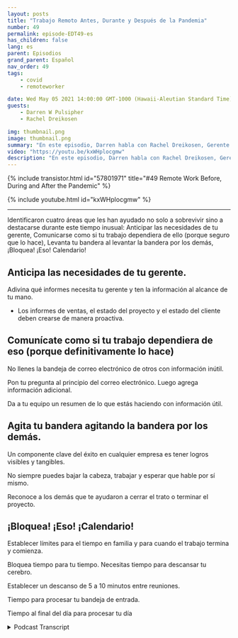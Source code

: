 ```yaml
---
layout: posts
title: "Trabajo Remoto Antes, Durante y Después de la Pandemia"
number: 49
permalink: episode-EDT49-es
has_children: false
lang: es
parent: Episodios
grand_parent: Español
nav_order: 49
tags:
    - covid
    - remoteworker

date: Wed May 05 2021 14:00:00 GMT-1000 (Hawaii-Aleutian Standard Time)
guests:
    - Darren W Pulsipher
    - Rachel Dreikosen

img: thumbnail.png
image: thumbnail.png
summary: "En este episodio, Darren habla con Rachel Dreikosen, Gerente de Desarrollo de Negocios en el Sector Público en Intel, sobre cómo COVID-19 ha afectado su equilibrio entre trabajo y vida personal y por qué comenzó un blog para ayudar a otras profesionales técnicas de ventas femeninas."
video: "https://youtu.be/kxWHplocgmw"
description: "En este episodio, Darren habla con Rachel Dreikosen, Gerente de Desarrollo de Negocios en el Sector Público en Intel, sobre cómo COVID-19 ha afectado su equilibrio entre trabajo y vida personal y por qué comenzó un blog para ayudar a otras profesionales técnicas de ventas femeninas."
---
```


<div>
{% include transistor.html id="57801971" title="#49 Remote Work Before, During and After the Pandemic" %}

{% include youtube.html id="kxWHplocgmw" %}
</div>

---

Identificaron cuatro áreas que les han ayudado no solo a sobrevivir sino a destacarse durante este tiempo inusual: Anticipar las necesidades de tu gerente, Comunicarse como si tu trabajo dependiera de ello (porque seguro que lo hace), Levanta tu bandera al levantar la bandera por los demás, ¡Bloquea! ¡Eso! Calendario!

## Anticipa las necesidades de tu gerente.

Adivina qué informes necesita tu gerente y ten la información al alcance de tu mano.

* Los informes de ventas, el estado del proyecto y el estado del cliente deben crearse de manera proactiva.

## Comunícate como si tu trabajo dependiera de eso (porque definitivamente lo hace)

No llenes la bandeja de correo electrónico de otros con información inútil.

Pon tu pregunta al principio del correo electrónico. Luego agrega información adicional.

Da a tu equipo un resumen de lo que estás haciendo con información útil.

## Agita tu bandera agitando la bandera por los demás.

Un componente clave del éxito en cualquier empresa es tener logros visibles y tangibles.

No siempre puedes bajar la cabeza, trabajar y esperar que hable por sí mismo.

Reconoce a los demás que te ayudaron a cerrar el trato o terminar el proyecto.

## ¡Bloquea! ¡Eso! ¡Calendario!

Establecer límites para el tiempo en familia y para cuando el trabajo termina y comienza.

Bloquea tiempo para tu tiempo. Necesitas tiempo para descansar tu cerebro.

Establecer un descanso de 5 a 10 minutos entre reuniones.

Tiempo para procesar tu bandeja de entrada.

Tiempo al final del día para procesar tu día



<details>
<summary> Podcast Transcript </summary>

<p></p>

</details>
